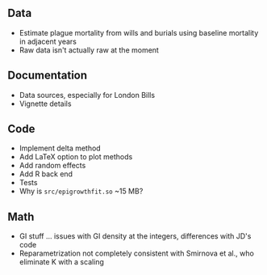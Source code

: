 ## Data
* Estimate plague mortality from wills and burials using
  baseline mortality in adjacent years
* Raw data isn't actually raw at the moment

## Documentation
* Data sources, especially for London Bills
* Vignette details

## Code
* Implement delta method
* Add LaTeX option to plot methods
* Add random effects
* Add R back end
* Tests
* Why is `src/epigrowthfit.so` ~15 MB?

## Math
* GI stuff ... issues with GI density at the integers,
  differences with JD's code
* Reparametrization not completely consistent with
  Smirnova et al., who eliminate K with a scaling
